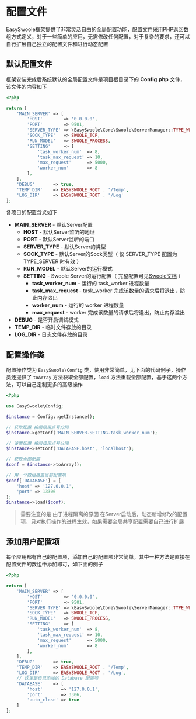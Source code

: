 # 配置文件

EasySwoole框架提供了非常灵活自由的全局配置功能，配置文件采用PHP返回数组方式定义，对于一些简单的应用，无需修改任何配置，对于复杂的要求，还可以自行扩展自己独立的配置文件和进行动态配置

## 默认配置文件

框架安装完成后系统默认的全局配置文件是项目根目录下的 **Config.php** 文件，该文件的内容如下

```php
<?php

return [
    'MAIN_SERVER' => [
        'HOST'        => '0.0.0.0',
        'PORT'        => 9501,
        'SERVER_TYPE' => \EasySwoole\Core\Swoole\ServerManager::TYPE_WEB_SERVER,
        'SOCK_TYPE'   => SWOOLE_TCP,
        'RUN_MODEL'   => SWOOLE_PROCESS,
        'SETTING'     => [
            'task_worker_num'  => 8,
            'task_max_request' => 10,
            'max_request'      => 5000,
            'worker_num'       => 8
        ],
    ],
    'DEBUG'       => true,
    'TEMP_DIR'    => EASYSWOOLE_ROOT . '/Temp',
    'LOG_DIR'     => EASYSWOOLE_ROOT . '/Log'
];
```

各项目的配置含义如下

- **MAIN_SERVER**  -  默认Server配置
  - **HOST**  -  默认Server监听的地址
  - **PORT**  -  默认Server监听的端口
  - **SERVER_TYPE**  -  默认Server的类型
  - **SOCK_TYPE**  -  默认Server的Sock类型（ 仅 SERVER_TYPE 配置为 TYPE_SERVER 时有效 ）
  - **RUN_MODEL**  -  默认Server的运行模式
  - **SETTING**  -  Swoole Server的运行配置（ 完整配置可见[Swoole文档](https://wiki.swoole.com/wiki/page/274.html) ）
    - **task_worker_num**  -  运行的 task_worker 进程数量
    - **task_max_request**  -  task_worker 完成该数量的请求后将退出，防止内存溢出
    - **worker_num**  -  运行的 worker 进程数量
    - **max_request**  -  worker 完成该数量的请求后将退出，防止内存溢出
- **DEBUG**  -  是否开启调试模式
- **TEMP_DIR**  -  临时文件存放的目录
- **LOG_DIR**  -  日志文件存放的目录

## 配置操作类

配置操作类为 `EasySwoole\Config` 类，使用非常简单，见下面的代码例子，操作类还提供了 `toArray` 方法获取全部配置，`load` 方法重载全部配置，基于这两个方法，可以自己定制更多的高级操作

```php
<?php

use EasySwoole\Config;

$instance = Config::getInstance();

// 获取配置 按层级用点号分隔
$instance->getConf('MAIN_SERVER.SETTING.task_worker_num');

// 设置配置 按层级用点号分隔
$instance->setConf('DATABASE.host', 'localhost');

// 获取全部配置
$conf = $instance->toArray();

// 用一个数组覆盖当前配置项
$conf['DATABASE'] = [
    'host' => '127.0.0.1',
    'port' => 13306
];
$instance->load($conf);
```

> 需要注意的是 由于进程隔离的原因 在Server启动后，动态新增修改的配置项，只对执行操作的进程生效，如果需要全局共享配置需要自己进行扩展

## 添加用户配置项

每个应用都有自己的配置项，添加自己的配置项非常简单，其中一种方法是直接在配置文件的数组中添加即可，如下面的例子

```php
<?php

return [
    'MAIN_SERVER' => [
        'HOST'        => '0.0.0.0',
        'PORT'        => 9501,
        'SERVER_TYPE' => \EasySwoole\Core\Swoole\ServerManager::TYPE_WEB_SERVER,
        'SOCK_TYPE'   => SWOOLE_TCP,
        'RUN_MODEL'   => SWOOLE_PROCESS,
        'SETTING'     => [
            'task_worker_num'  => 8,
            'task_max_request' => 10,
            'max_request'      => 5000,
            'worker_num'       => 8
        ],
    ],
    'DEBUG'       => true,
    'TEMP_DIR'    => EASYSWOOLE_ROOT . '/Temp',
    'LOG_DIR'     => EASYSWOOLE_ROOT . '/Log',
    // 这里是自己添加的 Database 配置项
    'DATABASE'    => [
        'host'       => '127.0.0.1',
        'port'       => 3306,
        'auto_close' => true
    ]
];
```

